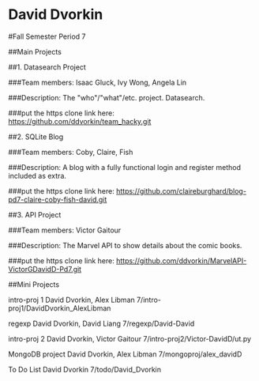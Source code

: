 David Dvorkin
====================

#Fall Semester
Period 7

##Main Projects

##1. Datasearch Project

###Team members:
Isaac Gluck, Ivy Wong, Angela Lin 

###Description:
The "who"/"what"/etc. project. Datasearch.

###put the https clone link here:
https://github.com/ddvorkin/team_hacky.git

##2. SQLite Blog

###Team members:
Coby, Claire, Fish

###Description:
A blog with a fully functional login and register method included as extra.

###put the https clone link here:
https://github.com/claireburghard/blog-pd7-claire-coby-fish-david.git

##3. API Project

###Team members:
Victor Gaitour

###Description:
The Marvel API to show details about the comic books.

###put the https clone link here:
https://github.com/ddvorkin/MarvelAPI-VictorGDavidD-Pd7.git

##Mini Projects

intro-proj 1
David Dvorkin, Alex Libman
7/intro-proj1/DavidDvorkin_AlexLibman

regexp
David Dvorkin, David Liang
7/regexp/David-David 

intro-proj 2
David Dvorkin, Victor Gaitour
7/intro-proj2/Victor-DavidD/ut.py

MongoDB project
David Dvorkin, Alex Libman
7/mongoproj/alex_davidD

To Do List
David Dvorkin
7/todo/David_Dvorkin
